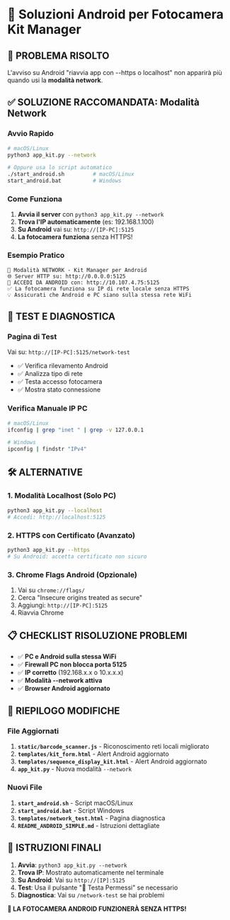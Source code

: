 # 🤖 Soluzioni Android per Fotocamera Kit Manager

## 📱 PROBLEMA RISOLTO
L'avviso su Android "riavvia app con --https o localhost" non apparirà più quando usi la **modalità network**.

## ✅ SOLUZIONE RACCOMANDATA: Modalità Network

### Avvio Rapido
```bash
# macOS/Linux
python3 app_kit.py --network

# Oppure usa lo script automatico
./start_android.sh         # macOS/Linux  
start_android.bat          # Windows
```

### Come Funziona
1. **Avvia il server** con `python3 app_kit.py --network`
2. **Trova l'IP automaticamente** (es: 192.168.1.100)
3. **Su Android** vai su: `http://[IP-PC]:5125`
4. **La fotocamera funziona** senza HTTPS!

### Esempio Pratico
```
📱 Modalità NETWORK - Kit Manager per Android
🌐 Server HTTP su: http://0.0.0.0:5125
📱 ACCEDI DA ANDROID con: http://10.107.4.75:5125
✅ La fotocamera funziona su IP di rete locale senza HTTPS
💡 Assicurati che Android e PC siano sulla stessa rete WiFi
```

## 🔧 TEST E DIAGNOSTICA

### Pagina di Test
Vai su: `http://[IP-PC]:5125/network-test`
- ✅ Verifica rilevamento Android
- ✅ Analizza tipo di rete
- ✅ Testa accesso fotocamera
- ✅ Mostra stato connessione

### Verifica Manuale IP PC
```bash
# macOS/Linux
ifconfig | grep "inet " | grep -v 127.0.0.1

# Windows  
ipconfig | findstr "IPv4"
```

## 🛠️ ALTERNATIVE

### 1. Modalità Localhost (Solo PC)
```bash
python3 app_kit.py --localhost
# Accedi: http://localhost:5125
```

### 2. HTTPS con Certificato (Avanzato)
```bash
python3 app_kit.py --https
# Su Android: accetta certificato non sicuro
```

### 3. Chrome Flags Android (Opzionale)
1. Vai su `chrome://flags/`
2. Cerca "Insecure origins treated as secure"
3. Aggiungi: `http://[IP-PC]:5125`
4. Riavvia Chrome

## 📋 CHECKLIST RISOLUZIONE PROBLEMI

- ✅ **PC e Android sulla stessa WiFi**
- ✅ **Firewall PC non blocca porta 5125**  
- ✅ **IP corretto** (192.168.x.x o 10.x.x.x)
- ✅ **Modalità --network attiva**
- ✅ **Browser Android aggiornato**

## 🎯 RIEPILOGO MODIFICHE

### File Aggiornati
1. **`static/barcode_scanner.js`** - Riconoscimento reti locali migliorato
2. **`templates/kit_form.html`** - Alert Android aggiornato  
3. **`templates/sequence_display_kit.html`** - Alert Android aggiornato
4. **`app_kit.py`** - Nuova modalità `--network`

### Nuovi File
1. **`start_android.sh`** - Script macOS/Linux
2. **`start_android.bat`** - Script Windows
3. **`templates/network_test.html`** - Pagina diagnostica
4. **`README_ANDROID_SIMPLE.md`** - Istruzioni dettagliate

## 🚀 ISTRUZIONI FINALI

1. **Avvia**: `python3 app_kit.py --network`
2. **Trova IP**: Mostrato automaticamente nel terminale
3. **Su Android**: Vai su `http://[IP]:5125`
4. **Test**: Usa il pulsante "🔧 Testa Permessi" se necessario
5. **Diagnostica**: Vai su `/network-test` se hai problemi

**🎉 LA FOTOCAMERA ANDROID FUNZIONERÀ SENZA HTTPS!**

